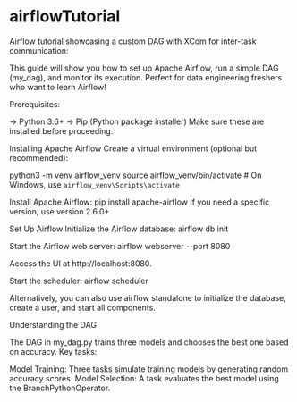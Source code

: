 # airflowTutorial
Airflow tutorial showcasing a custom DAG with XCom for inter-task communication:

This guide will show you how to set up Apache Airflow, run a simple DAG (my_dag), and monitor its execution. Perfect for data engineering freshers who want to learn Airflow!

Prerequisites:

-> Python 3.6+
-> Pip (Python package installer)
Make sure these are installed before proceeding.

Installing Apache Airflow
Create a virtual environment (optional but recommended):

python3 -m venv airflow_venv
source airflow_venv/bin/activate  # On Windows, use `airflow_venv\Scripts\activate`

Install Apache Airflow:
pip install apache-airflow
If you need a specific version, use version 2.6.0+

Set Up Airflow
Initialize the Airflow database:
airflow db init


Start the Airflow web server:
airflow webserver --port 8080

Access the UI at http://localhost:8080.

Start the scheduler:
airflow scheduler

Alternatively, you can also use airflow standalone to initialize the database, create a user, and start all components.

Understanding the DAG

The DAG in my_dag.py trains three models and chooses the best one based on accuracy. Key tasks:

Model Training: Three tasks simulate training models by generating random accuracy scores.
Model Selection: A task evaluates the best model using the BranchPythonOperator.